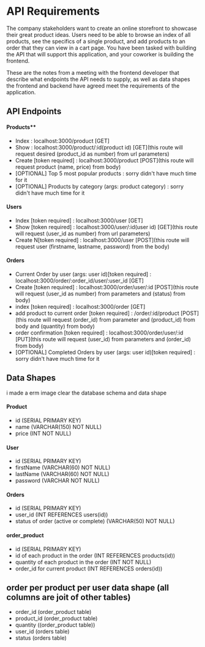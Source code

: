 # API Requirements
The company stakeholders want to create an online storefront to showcase their great product ideas. Users need to be able to browse an index of all products, see the specifics of a single product, and add products to an order that they can view in a cart page. You have been tasked with building the API that will support this application, and your coworker is building the frontend.

These are the notes from a meeting with the frontend developer that describe what endpoints the API needs to supply, as well as data shapes the frontend and backend have agreed meet the requirements of the application. 

## API Endpoints
#### Products**
- Index : localhost:3000/product [GET]
- Show  : localhost:3000/product/:id(product id) [GET](this route will request desired (product_id as number) from url parameters)
- Create [token required] : localhost:3000/product [POST](this route will request product (name, price) from body)
- [OPTIONAL] Top 5 most popular products : sorry didn't have much time for it
- [OPTIONAL] Products by category (args: product category) : sorry didn't have much time for it

#### Users
- Index [token required] : localhost:3000/user [GET]
- Show [token required] : localhost:3000/user/:id(user id) [GET](this route will request (user_id as number) from url parameters)
- Create N[token required] : localhost:3000/user [POST](this route will request user (firstname, lastname, password) from the body)

#### Orders
- Current Order by user (args: user id)[token required] : localhost:3000/order/:order_id/user/:user_id [GET]
- Create [token required] : localhost:3000/order/user/:id [POST](this route will request (user_id as number) from parameters and (status) from body)
- index [token required] : localhost:3000/order [GET]
- add product to current order [token required] : /order/:id/product [POST](this route will request (order_id) from parameter and (product_id) from body and (quantity) from body)
- order confirmation [token required] : localhost:3000/order/user/:id [PUT](this route will request (user_id) from parameters and (order_id) from body)
- [OPTIONAL] Completed Orders by user (args: user id)[token required] : sorry didn't have much time for it

## Data Shapes
i made a erm image clear the database schema and data shape
#### Product
-  id (SERIAL PRIMARY KEY)
- name (VARCHAR(150) NOT NULL)
- price (INT NOT NULL)

#### User
- id  (SERIAL PRIMARY KEY)
- firstName (VARCHAR(60) NOT NULL)
- lastName (VARCHAR(60) NOT NULL)
- password (VARCHAR NOT NULL)

#### Orders
- id (SERIAL PRIMARY KEY)
- user_id (INT REFERENCES users(id))
- status of order (active or complete) (VARCHAR(50) NOT NULL)
  
#### order_product 
- id (SERIAL PRIMARY KEY)
- id of each product in the order (INT REFERENCES products(id))
- quantity of each product in the order (INT NOT NULL)
- order_id for current product (INT REFERENCES orders(id))

## order per product per user data shape (all columns are joit of other tables)
- order_id (order_product table)
- product_id (order_product table)
- quantity ((order_product table))
- user_id (orders table)
- status (orders table)
